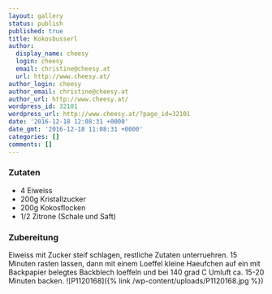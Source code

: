 ```yaml
---
layout: gallery
status: publish
published: true
title: Kokosbusserl
author:
  display_name: cheesy
  login: cheesy
  email: christine@cheesy.at
  url: http://www.cheesy.at/
author_login: cheesy
author_email: christine@cheesy.at
author_url: http://www.cheesy.at/
wordpress_id: 32101
wordpress_url: http://www.cheesy.at/?page_id=32101
date: '2016-12-18 12:08:31 +0000'
date_gmt: '2016-12-18 11:08:31 +0000'
categories: []
comments: []
---
```

### Zutaten
- 4 Eiweiss
- 200g Kristallzucker
- 200g Kokosflocken
- 1/2 Zitrone (Schale und Saft)
### Zubereitung
Eiweiss mit Zucker steif schlagen, restliche Zutaten unterruehren. 15 Minuten rasten lassen, dann mit einem Loeffel kleine Haeufchen auf ein mit Backpapier belegtes Backblech loeffeln und bei 140 grad C Umluft ca. 15-20 Minuten backen.
![P1120168]({% link /wp-content/uploads/P1120168.jpg %})
